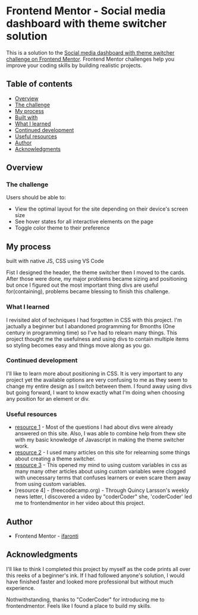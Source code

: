 # Frontend Mentor - Social media dashboard with theme switcher solution

This is a solution to the [Social media dashboard with theme switcher challenge on Frontend Mentor](https://www.frontendmentor.io/challenges/social-media-dashboard-with-theme-switcher-6oY8ozp_H). Frontend Mentor challenges help you improve your coding skills by building realistic projects. 

## Table of contents
  - [Overview](#overview)
  - [The challenge](#the-challenge)
  - [My process](#my-process)
  - [Built with](#built-with)
  - [What I learned](#what-i-learned)
  - [Continued development](#continued-development)
  - [Useful resources](#useful-resources)
  - [Author](#author)
  - [Acknowledgments](#acknowledgments)

## Overview

### The challenge

Users should be able to:

- View the optimal layout for the site depending on their device's screen size
- See hover states for all interactive elements on the page
- Toggle color theme to their preference



## My process
built with native JS, CSS using VS Code

Fist I designed the header, the theme switcher then I moved to the cards. After those were done, my major problems became sizing and positioning but once I figured out the most important thing divs are useful for(containing), problems became blessing to finish this challenge.

### What I learned

I revisited alot of techniques I had forgotten in CSS with this project. I'm jactually a beginner but I abandoned programming for 8months (One century in programming time) so I've had to relearn many things. This project thought me the usefulness and using divs to contain multiple items so styling becomes easy and things move along as you go. 



### Continued development

I'll like to learn more about positioning in CSS. It is very important to any project yet the available options are very confusing to me as they seem to change my entire design as I switch between them. I found away using divs but going forward, I want to know exactly what I'm doing when choosing any position for an element or div.

### Useful resources

- [resource 1](stackoverflow.com) - Most of the questions I had about divs were already answered on this site. Also, I was able to combine help from thew site with my basic knowledge of Javascript in making the theme switcher work.
- [resource 2](https://www.w3schools.com) - I used many articles on this site for relearning some things about creating a theme switcher.
- [resource 3](https://dev.to/ananyaneogi/create-a-dark-light-mode-switch-with-css-variables-34l8) - This opened my mind to using custom variables in css as many many other articles about using custom variables were clogged with unecessary terms that confuses learners or even scare them away from using custom variables.
- [resource 4] - (freecodecamp.org) - Through Quincy Larsson's weekly news letter, I discovered a video by "coderCoder" she, 'coderCoder' led me to frontendmentor in her video about this project.

## Author

- Frontend Mentor - [ifaronti](https://www.frontendmentor.io/profile/ifaronti)

## Acknowledgments

I'll like to think I completed this project by myself as the code prints all over this reeks of a beginner's ink. If I had followed anyone's solution, I would have finished faster and looked more professional but without much experience.

Nothwithstanding, thanks to "CoderCoder" for introducing me to frontendmentor. Feels like I found a place to build my skills.

